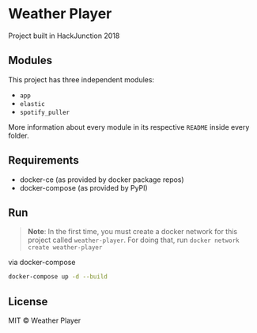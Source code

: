# Weather Player

Project built in HackJunction 2018

## Modules

This project has three independent modules:

- `app`
- `elastic`
- `spotify_puller`

More information about every module in its respective `README` inside every folder.

## Requirements
- docker-ce (as provided by docker package repos)
- docker-compose (as provided by PyPI)

## Run

> **Note**: In the first time, you must create a docker network for this project called `weather-player`. For doing that, run `docker network create weather-player`

via docker-compose

```bash
docker-compose up -d --build
```

## License

MIT © Weather Player